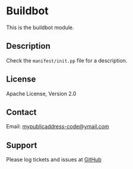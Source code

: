 # Buildbot

This is the buildbot module.

## Description
Check the `manifest/init.pp` file for a description.

## License

Apache License, Version 2.0

## Contact

Email: mypublicaddress-code@ymail.com

## Support

Please log tickets and issues at [GitHub](https://github.com/sathlan/puppet-buildbot)
